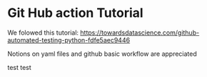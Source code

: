 # Git Hub action Tutorial

We folowed this tutorial:
https://towardsdatascience.com/github-automated-testing-python-fdfe5aec9446

Notions on yaml files and github basic workflow are appreciated


test test
